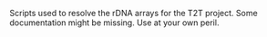 Scripts used to resolve the rDNA arrays for the T2T project. Some documentation might be missing. Use at your own peril.
